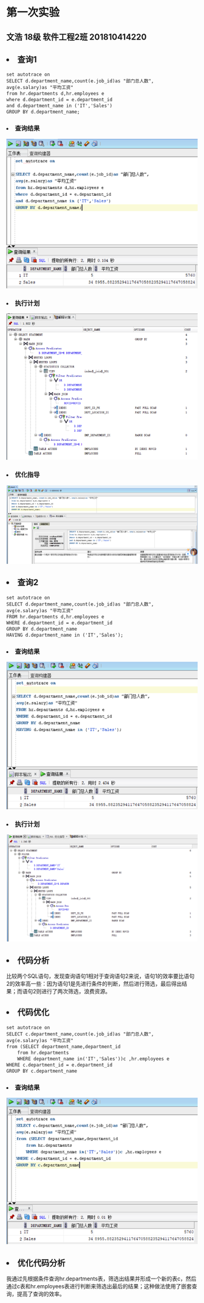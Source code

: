 # 第一次实验
## 文浩 18级 软件工程2班 201810414220

## <li>查询1
    set autotrace on
    SELECT d.department_name,count(e.job_id)as "部门总人数",
    avg(e.salary)as "平均工资"
    from hr.departments d,hr.employees e
    where d.department_id = e.department_id
    and d.department_name in ('IT','Sales')
    GROUP BY d.department_name;
### <li>查询结果
![](1.png)
### <li>执行计划
![](1_2.png)
### <li>优化指导
![](1_3.png)

## <li>查询2
    set autotrace on
    SELECT d.department_name,count(e.job_id)as "部门总人数",
    avg(e.salary)as "平均工资"
    FROM hr.departments d,hr.employees e
    WHERE d.department_id = e.department_id
    GROUP BY d.department_name
    HAVING d.department_name in ('IT','Sales');
### <li>查询结果
![](2.png)
### <li>执行计划
![](2_2.png)

## <li>代码分析
比较两个SQL语句，发现查询语句1相对于查询语句2来说，语句1的效率要比语句2的效率高一些：因为语句1是先进行条件的判断，然后进行筛选，最后得出结果；而语句2则进行了两次筛选，浪费资源。

## <li>代码优化
    set autotrace on
    SELECT c.department_name,count(e.job_id)as "部门总人数",
    avg(e.salary)as "平均工资"
    from (SELECT department_name,department_id
        from hr.departments
        WHERE department_name in('IT','Sales'))c ,hr.employees e
    WHERE c.department_id = e.department_id 
    GROUP BY c.department_name
### <li>查询结果
![](3.png)
## <li>优化代码分析
我通过先根据条件查询hr.departments表，筛选出结果并形成一个新的表c，然后通过c表和hr.employees表进行判断来筛选出最后的结果；这种做法使用了嵌套查询，提高了查询的效率。